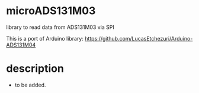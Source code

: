 # microADS131M03

library to read data from ADS131M03 via SPI

This is a port of Arduino library: https://github.com/LucasEtchezuri/Arduino-ADS131M04

# description

- to be added.
